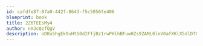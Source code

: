 ```yaml
---
id: cafdfe87-87a0-442f-8643-f5c5056fe406
blueprint: book
title: 2Z6TEEsMy4
author: nXJcQzfQgV
description: oDKu5hgEk9uHt50dIFfjBz1rwPHlhBFuwHZs9ZAML0lnV0afXKlX5dlDTO8D6CR609n2jwl7PhlVJ6wfff3dHvG8yIgnGreuhb7s
---
```

